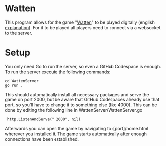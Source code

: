 # Watten

This program allows for the game "[Watten](https://de.wikipedia.org/wiki/Watten)" to be played digitally (english [explanation](https://www.pagat.com/trumps/watten.html)). For it to be played all players need to connect via a websocket to the server.

# Setup

You only need Go to run the server, so even a GitHub Codespace is enough. To run the server execute the following commands:

    cd WattenServer
    go run .

This should automatically install all necessary packages and serve the game on port 2000, but be aware that GitHub Codespaces already use that port, so you'll have to change it to something else (like 4000). This can be done by editing the following line in WattenServer/WattenServer.go
 
     http.ListenAndServe(":2000", nil)
     
Afterwards you can open the game by navigating to :[port]/home.html wherever you installed it. The game starts automatically after enough connections have been established.
